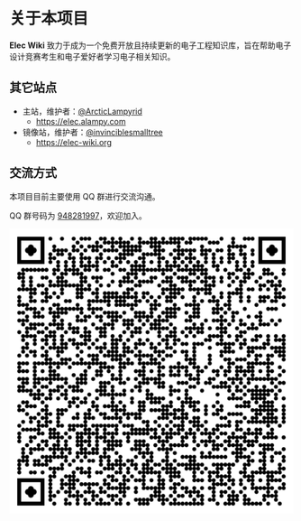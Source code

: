 # 关于本项目

**Elec Wiki** 致力于成为一个免费开放且持续更新的电子工程知识库，旨在帮助电子设计竞赛考生和电子爱好者学习电子相关知识。

## 其它站点

- 主站，维护者：[@ArcticLampyrid](https://github.com/ArcticLampyrid)
    - https://elec.alampy.com
- 镜像站，维护者：[@invinciblesmalltree](https://github.com/invinciblesmalltree)
    - https://elec-wiki.org

## 交流方式

本项目目前主要使用 QQ 群进行交流沟通。

QQ 群号码为 [948281997](https://h5.qun.qq.com/h5/qun-share-page/?_wv=1027&k=vbIf3zeOmaP8sI6bN1RQB02CzLQRMsDY&authKey=mSBNdIxwjtycOQCpJ5ScTYYlHufmKCb0nYAIcqgvBaO5KMDTijoWHXrDUP2vSHkn&market_channel_source=948281997_1&noverify=0&group_code=948281997)，欢迎加入。

![QR Code of QQ Group](qq_group_qr_code.svg)
